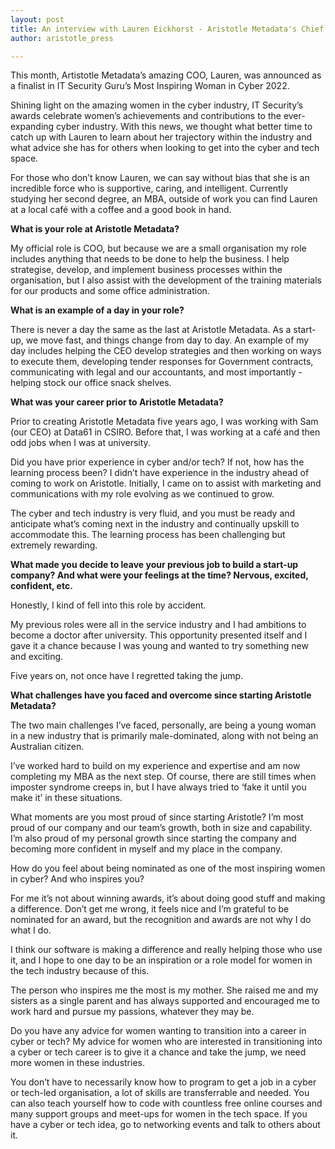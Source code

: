 ```yaml
---
layout: post
title: An interview with Lauren Eickhorst - Aristotle Metadata's Chief Operating Officer
author: aristotle_press

---
```


This month, Artistotle Metadata’s amazing COO, Lauren, was announced as a finalist in IT Security Guru’s Most Inspiring Woman in Cyber 2022. 

Shining light on the amazing women in the cyber industry, IT Security’s awards celebrate women’s achievements and contributions to the ever-expanding cyber industry.
With this news, we thought what better time to catch up with Lauren to learn about her trajectory within the industry and what advice she has for others when looking to get into the cyber and tech space.

For those who don’t know Lauren, we can say without bias that she is an incredible force who is supportive, caring, and intelligent. Currently studying her second degree, an MBA, outside of work you can find Lauren at a local café with a coffee and a good book in hand.

**What is your role at Aristotle Metadata?**

My official role is COO, but because we are a small organisation my role includes anything that needs to be done to help the business. I help strategise, develop, and implement business processes within the organisation, but I also assist with the development of the training materials for our products and some office administration.

**What is an example of a day in your role?**

There is never a day the same as the last at Aristotle Metadata. As a start-up, we move fast, and things change from day to day. An example of my day includes helping the CEO develop strategies and then working on ways to execute them, developing tender responses for Government contracts, communicating with legal and our accountants, and most importantly - helping stock our office snack shelves.

**What was your career prior to Aristotle Metadata?**

Prior to creating Aristotle Metadata five years ago, I was working with Sam (our CEO) at Data61 in CSIRO. Before that, I was working at a café and then odd jobs when I was at university. 

Did you have prior experience in cyber and/or tech? If not, how has the learning process been?
I didn’t have experience in the industry ahead of coming to work on Aristotle. Initially, I came on to assist with marketing and communications with my role evolving as we continued to grow. 

The cyber and tech industry is very fluid, and you must be ready and anticipate what’s coming next in the industry and continually upskill to accommodate this. The learning process has been challenging but extremely rewarding.

**What made you decide to leave your previous job to build a start-up company? And what were your feelings at the time? Nervous, excited, confident, etc.**

Honestly, I kind of fell into this role by accident. 

My previous roles were all in the service industry and I had ambitions to become a doctor after university. This opportunity presented itself and I gave it a chance because I was young and wanted to try something new and exciting. 

Five years on, not once have I regretted taking the jump.

**What challenges have you faced and overcome since starting Aristotle Metadata?**

The two main challenges I’ve faced, personally, are being a young woman in a new industry that is primarily male-dominated, along with not being an Australian citizen.

I’ve worked hard to build on my experience and expertise and am now completing my MBA as the next step. Of course, there are still times when imposter syndrome creeps in, but I have always tried to ‘fake it until you make it’ in these situations. 

What moments are you most proud of since starting Aristotle?
I’m most proud of our company and our team’s growth, both in size and capability. I’m also proud of my personal growth since starting the company and becoming more confident in myself and my place in the company. 

How do you feel about being nominated as one of the most inspiring women in cyber? And who inspires you?

For me it’s not about winning awards, it’s about doing good stuff and making a difference. 
Don’t get me wrong, it feels nice and I’m grateful to be nominated for an award, but the recognition and awards are not why I do what I do. 

I think our software is making a difference and really helping those who use it, and I hope to one day to be an inspiration or a role model for women in the tech industry because of this. 

The person who inspires me the most is my mother. She raised me and my sisters as a single parent and has always supported and encouraged me to work hard and pursue my passions, whatever they may be. 


Do you have any advice for women wanting to transition into a career in cyber or tech?
My advice for women who are interested in transitioning into a cyber or tech career is to give it a chance and take the jump, we need more women in these industries. 

You don’t have to necessarily know how to program to get a job in a cyber or tech-led organisation, a lot of skills are transferrable and needed. You can also teach yourself how to code with countless free online courses and many support groups and meet-ups for women in the tech space. If you have a cyber or tech idea, go to networking events and talk to others about it.
